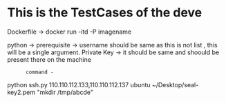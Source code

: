 # This is the TestCases of the deve
Dockerfile -> docker run -itd -P imagename

python -> prerequisite -> username should be same as this is not list , this will be a single argument.
          Private Key -> it should be same and shoould be present there on the machine
          
          command -
python ssh.py 110.110.112.133,110.110.112.137 ubuntu ~/Desktop/seal-key2.pem "mkdir /tmp/abcde"
